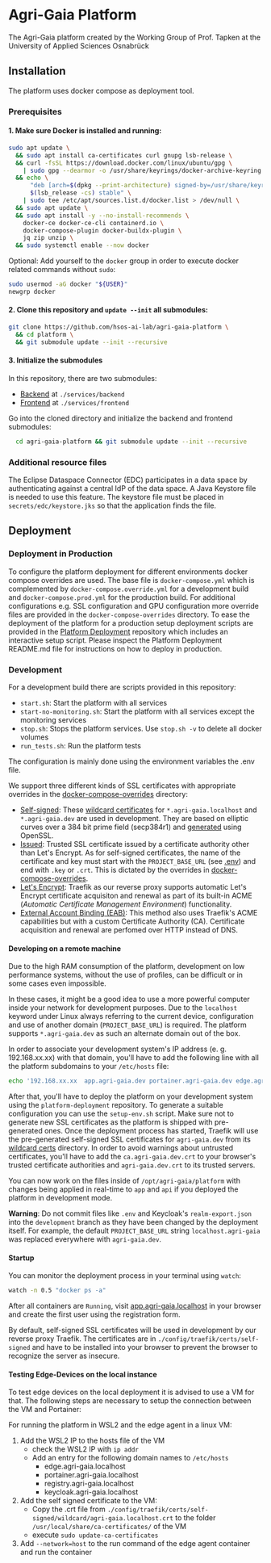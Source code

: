 <!--
SPDX-FileCopyrightText: 2024 University of Applied Sciences Osnabrück
SPDX-FileContributor: Andreas Schliebitz
SPDX-FileContributor: Henri Graf
SPDX-FileContributor: Jonas Tüpker
SPDX-FileContributor: Lukas Hesse
SPDX-FileContributor: Maik Fruhner
SPDX-FileContributor: Prof. Dr.-Ing. Heiko Tapken
SPDX-FileContributor: Tobias Wamhof

SPDX-License-Identifier: AGPL-3.0-or-later
-->

# Agri-Gaia Platform

The Agri-Gaia platform created by the Working Group of Prof. Tapken at the University of Applied Sciences Osnabrück

## Installation

The platform uses docker compose as deployment tool.

### Prerequisites

#### 1. Make sure Docker is installed and running:

```bash
sudo apt update \
  && sudo apt install ca-certificates curl gnupg lsb-release \
  && curl -fsSL https://download.docker.com/linux/ubuntu/gpg \
    | sudo gpg --dearmor -o /usr/share/keyrings/docker-archive-keyring.gpg \
  && echo \
      "deb [arch=$(dpkg --print-architecture) signed-by=/usr/share/keyrings/docker-archive-keyring.gpg] https://download.docker.com/linux/ubuntu \
      $(lsb_release -cs) stable" \
    | sudo tee /etc/apt/sources.list.d/docker.list > /dev/null \
  && sudo apt update \
  && sudo apt install -y --no-install-recommends \
    docker-ce docker-ce-cli containerd.io \
    docker-compose-plugin docker-buildx-plugin \
    jq zip unzip \
  && sudo systemctl enable --now docker
```

Optional: Add yourself to the `docker` group in order to execute docker related commands without `sudo`:

```bash
sudo usermod -aG docker "${USER}"
newgrp docker
```

#### 2. Clone this repository and `update --init` all submodules:

```bash
git clone https://github.com/hsos-ai-lab/agri-gaia-platform \
  && cd platform \
  && git submodule update --init --recursive
```

#### 3. Initialize the submodules

In this repository, there are two submodules:

-   [Backend](https://github.com/hsos-ai-lab/agri-gaia-backend) at `./services/backend`
-   [Frontend](https://github.com/hsos-ai-lab/agri-gaia-frontend) at `./services/frontend`

Go into the cloned directory and initialize the backend and frontend submodules:

```bash
  cd agri-gaia-platform && git submodule update --init --recursive
```


### Additional resource files

The Eclipse Dataspace Connector (EDC) participates in a data space by authenticating against a central IdP of the data space. A Java Keystore file is needed to use this feature. The keystore file must be placed in `secrets/edc/keystore.jks` so that the application finds the file.


## Deployment

### Deployment in Production

To configure the platform deployment for different environments docker compose overrides are used. The base file is `docker-compose.yml` which is complemented by `docker-compose.override.yml` for a development build and `docker-compose.prod.yml` for the production build. For additional configurations e.g. SSL configuration and GPU configuration more override files are provided in the `docker-compose-overrides` directory. To ease the deployment of the platform for a production setup deployment scripts are provided in the [Platform Deployment](https://github.com/hsos-ai-lab/agri-gaia-platform-deployment) repository which includes an interactive setup script. Please inspect the Platform Deployment README.md file for instructions on how to deploy in production.


### Development

For a development build there are scripts provided in this repository:

- `start.sh`: Start the platform with all services
- `start-no-monitoring.sh`: Start the platform with all services except the monitoring services
- `stop.sh`: Stops the platform services. Use `stop.sh -v` to delete all docker volumes
- `run_tests.sh`: Run the platform tests

The configuration is mainly done using the environment variables the .env file.

We support three different kinds of SSL certificates with appropriate overrides in the [docker-compose-overrides](./docker-compose-overrides) directory:

-   [Self-signed](./docker-compose-overrides/self-signed.yml): These [wildcard certificates](./config/traefik/certs/wildcard) for `*.agri-gaia.localhost` and `*.agri-gaia.dev` are used in development. They are based on elliptic curves over a 384 bit prime field (secp384r1) and [generated](./config/traefik/certs/self-signed/wildcard/generate.sh) using OpenSSL.
-   [Issued](./docker-compose-overrides/issued.yml): Trusted SSL certificate issued by a certificate authority other than Let's Encrypt. As for self-signed certificates, the name of the certificate and key must start with the `PROJECT_BASE_URL` (see [.env](./.env)) and end with `.key` or `.crt`. This is dictated by the overrides in [docker-compose-overrides](./docker-compose-overrides).
-   [Let's Encrypt](./docker-compose-overrides/lets-encrypt.yml): Traefik as our reverse proxy supports automatic Let's Encrypt certificate acquisiton and renewal as part of its built-in ACME (_Automatic Certificate Management Environment_) functionality.
-   [External Account Binding (EAB)](./docker-compose-overrides/http-acme-aeb.yml): This method also uses Traefik's ACME capabilities but with a custom Certificate Authority (CA). Certificate acquisition and renewal are perfomed over HTTP instead of DNS.

#### Developing on a remote machine

Due to the high RAM consumption of the platform, development on low performance systems, without the use of profiles, can be difficult or in some cases even impossible.

In these cases, it might be a good idea to use a more powerful computer inside your network for development purposes. Due to the `localhost` keyword under Linux always referring to the current device, configuration and use of another domain (`PROJECT_BASE_URL`) is required. The platform supports `*.agri-gaia.dev` as such an alternate domain out of the box.

In order to associate your development system's IP address (e. g. 192.168.xx.xx) with that domain, you'll have to add the following line with all the platform subdomains to your `/etc/hosts` file:

```bash
echo '192.168.xx.xx  app.agri-gaia.dev portainer.agri-gaia.dev edge.agri-gaia.dev keycloak.agri-gaia.dev registry.agri-gaia.dev minio-console.agri-gaia.dev minio.agri-gaia.dev cvat.agri-gaia.dev nuclio.agri-gaia.dev api.agri-gaia.dev webvowl.agri-gaia.dev fuseki.agri-gaia.dev traefik.agri-gaia.dev registry.agri-gaia.dev prometheus.agri-gaia.dev monitoring.agri-gaia.dev jupyterhub.agri-gaia.dev edc-provider.agri-gaia.dev edc-provider-web.agri-gaia.dev edc-provider-ids.agri-gaia.dev' | sudo tee -a /etc/hosts
```

After that, you'll have to deploy the platform on your development system using the `platform-deployment` repository. To generate a suitable configuration you can use the `setup-env.sh` script. Make sure not to generate new SSL certificates as the platform is shipped with pre-generated ones. Once the deployment process has started, Traefik will use the pre-generated self-signed SSL certificates for `agri-gaia.dev` from its [wildcard certs](./config/traefik/certs/self-signed/wildcard) directory. In order to avoid warnings about untrusted certificates, you'll have to add the `ca.agri-gaia.dev.crt` to your browser's trusted certificate authorities and `agri-gaia.dev.crt` to its trusted servers.

You can now work on the files inside of `/opt/agri-gaia/platform` with changes being applied in real-time to `app` and `api` if you deployed the platform in development mode.

**Warning**: Do not commit files like `.env` and Keycloak's `realm-export.json` into the `development` branch as they have been changed by the deployment itself. For example, the default `PROJECT_BASE_URL` string `localhost.agri-gaia` was replaced everywhere with `agri-gaia.dev`.

#### Startup

You can monitor the deployment process in your terminal using `watch`:

```bash
watch -n 0.5 "docker ps -a"
```

After all containers are `Running`, visit [app.agri-gaia.localhost](https://app.agri-gaia.localhost) in your browser and create the first user using the registration form.

By default, self-signed SSL certificates will be used in development by our reverse proxy Traefik. The certificates are in `./config/traefik/certs/self-signed` and have to be installed into your browser to prevent the browser to recognize the server as insecure.


#### Testing Edge-Devices on the local instance

To test edge devices on the local deployment it is advised to use a VM for that. The following steps are necessary to setup the connection between the VM and Portainer:

For running the platform in WSL2 and the edge agent in a linux VM:

1. Add the WSL2 IP to the hosts file of the VM
    - check the WSL2 IP with `ip addr`
    - Add an entry for the following domain names to `/etc/hosts`
        - edge.agri-gaia.localhost
        - portainer.agri-gaia.localhost
        - registry.agri-gaia.localhost
        - keycloak.agri-gaia.localhost
2. Add the self signed certificate to the VM:
    - Copy the .crt file from `./config/traefik/certs/self-signed/wildcard/agri-gaia.localhost.crt` to the folder `/usr/local/share/ca-certificates/` of the VM
    - execute `sudo update-ca-certificates`
3. Add `--network=host` to the run command of the edge agent container and run the container



